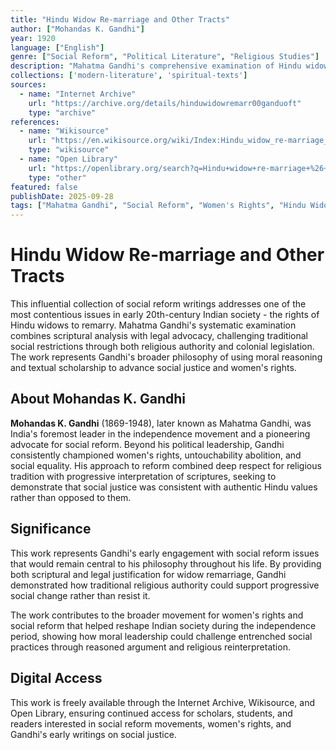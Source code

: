 ```yaml
---
title: "Hindu Widow Re-marriage and Other Tracts"
author: ["Mohandas K. Gandhi"]
year: 1920
language: ["English"]
genre: ["Social Reform", "Political Literature", "Religious Studies"]
description: "Mahatma Gandhi's comprehensive examination of Hindu widow remarriage rights, combining scriptural analysis with legal advocacy for social reform. This influential work challenges traditional restrictions through religious authority and colonial legislation, representing Gandhi's broader commitment to women's rights and social justice in early 20th-century India."
collections: ['modern-literature', 'spiritual-texts']
sources:
  - name: "Internet Archive"
    url: "https://archive.org/details/hinduwidowremarr00ganduoft"
    type: "archive"
references:
  - name: "Wikisource"
    url: "https://en.wikisource.org/wiki/Index:Hindu_widow_re-marriage_and_other_tracts.djvu"
    type: "wikisource"
  - name: "Open Library"
    url: "https://openlibrary.org/search?q=Hindu+widow+re-marriage+%26+other+tracts&mode=everything"
    type: "other"
featured: false
publishDate: 2025-09-28
tags: ["Mahatma Gandhi", "Social Reform", "Women's Rights", "Hindu Widow Remarriage", "Social Justice", "Religious Reform", "Colonial Period", "Scriptural Analysis", "Marriage Laws", "Gender Equality", "Social Change"]
---
```


# Hindu Widow Re-marriage and Other Tracts

This influential collection of social reform writings addresses one of the most contentious issues in early 20th-century Indian society - the rights of Hindu widows to remarry. Mahatma Gandhi's systematic examination combines scriptural analysis with legal advocacy, challenging traditional social restrictions through both religious authority and colonial legislation. The work represents Gandhi's broader philosophy of using moral reasoning and textual scholarship to advance social justice and women's rights.

## About Mohandas K. Gandhi

**Mohandas K. Gandhi** (1869-1948), later known as Mahatma Gandhi, was India's foremost leader in the independence movement and a pioneering advocate for social reform. Beyond his political leadership, Gandhi consistently championed women's rights, untouchability abolition, and social equality. His approach to reform combined deep respect for religious tradition with progressive interpretation of scriptures, seeking to demonstrate that social justice was consistent with authentic Hindu values rather than opposed to them.

## Significance

This work represents Gandhi's early engagement with social reform issues that would remain central to his philosophy throughout his life. By providing both scriptural and legal justification for widow remarriage, Gandhi demonstrated how traditional religious authority could support progressive social change rather than resist it.

The work contributes to the broader movement for women's rights and social reform that helped reshape Indian society during the independence period, showing how moral leadership could challenge entrenched social practices through reasoned argument and religious reinterpretation.

## Digital Access

This work is freely available through the Internet Archive, Wikisource, and Open Library, ensuring continued access for scholars, students, and readers interested in social reform movements, women's rights, and Gandhi's early writings on social justice.